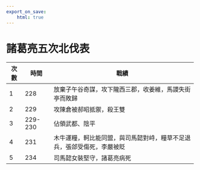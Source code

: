 ```yaml
---
export_on_save:
    html: true
---
```


# 諸葛亮五次北伐表

次數|時間|戰績
--|--|--
1|228|放棄子午谷奇謀，攻下隴西三郡，收姜維，馬謖失街亭而敗歸
2|229|攻陳倉被郝昭抵禦，殺王雙
3|229-230|佔領武都、陰平
4|231|木牛運糧，軻比能同盟，與司馬懿對峙，糧草不足退兵，張郃受傷死，李嚴被貶
5|234|司馬懿女裝堅守，諸葛亮病死
